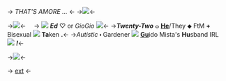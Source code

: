 -> *THAT'S AMORE ...* <-
->![](https://i.imgur.com/KR2XkFR.gif)<-

->![](https://files.catbox.moe/8x9ags.png)<-
⠀
-> ![](https://i.imgur.com/O440Q7R.gif) ***Ed*** ♡ or *GioGio* ![](https://i.imgur.com/pK1gVSA.gif)<-
->***Twenty-Two*** ⴰ [**He**](https://pronouns.cc/@Giorno)/They ⬥ FtM **+** Bisexual ![](https://i.imgur.com/ftx20K7.gif) **Ta**ken **.**<-
->*Autistic* ⬪ Gardener ![](https://i.imgur.com/n0jlsgf.gif) [**Gu**](https://jojowiki.com/Guido_Mista)ido Mista's **Hu**sband IRL ![](https://i.imgur.com/sAHPuyU.gif) ***!***<-

->![](https://i.imgur.com/12FVUeW.gif)<-

-> [ext](https://rentry.co/giornoirl) <-